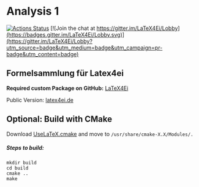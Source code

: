 # Analysis 1

[![Actions Status](https://github.com/latex4ei/Analysis-1/workflows/CI/badge.svg)](https://github.com/latex4ei/Analysis-1)
[![Join the chat at https://gitter.im/LaTeX4Ei/Lobby](https://badges.gitter.im/LaTeX4Ei/Lobby.svg)](https://gitter.im/LaTeX4Ei/Lobby?utm_source=badge&utm_medium=badge&utm_campaign=pr-badge&utm_content=badge)

## Formelsammlung für Latex4ei
**Required custom Package on GitHub:** [LaTeX4Ei](https://github.com/latex4ei/latex4ei-packages)

Public Version: [latex4ei.de](http://latex4ei.de)

## Optional: Build with CMake
Download [UseLaTeX.cmake](https://cmake.org/Wiki/CMakeUserUseLATEX) and move to `/usr/share/cmake-X.X/Modules/.`

##### Steps to build:
```shell
mkdir build
cd build
cmake ..
make
```
